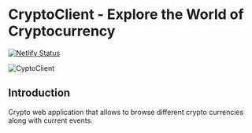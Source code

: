 # CryptoClient - Explore the World of Cryptocurrency

[![Netlify Status](https://api.netlify.com/api/v1/badges/f3d9f9e0-46a1-496c-8cf3-afd81068e373/deploy-status)](https://app.netlify.com/sites/cryptoclient/deploys)

![CyptoClient](https://i.ibb.co/8gh5Jc8/image.png)

## Introduction
 
Crypto web application that allows to browse different crypto currencies along with current events. 


